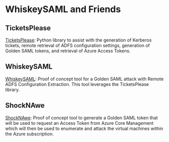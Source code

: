 # WhiskeySAML and Friends

## TicketsPlease

[TicketsPlease](ticketsplease/): Python library to assist with the generation of Kerberos tickets, remote retrieval of ADFS configuration settings, generation of Golden SAML tokens, and retrieval of Azure Access Tokens.

## WhiskeySAML

[WhiskeySAML](whiskeysaml/): Proof of concept tool for a Golden SAML attack with Remote ADFS Configuration Extraction. This tool leverages the TicketsPlease library.

## ShockNAwe

[ShockNAwe](shocknawe/): Proof of concept tool to generate a Golden SAML token that will be used to request an Access Token from Azure Core Management which will then be used to enumerate and attack the virtual machines within the Azure subscription.
